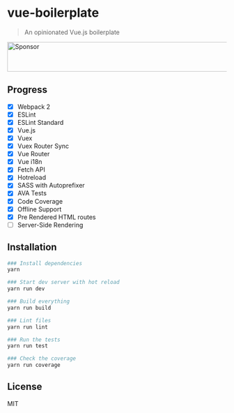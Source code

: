 # vue-boilerplate

> An opinionated Vue.js boilerplate

<a target='_blank' rel='nofollow' href='https://app.codesponsor.io/link/265KRzahMKDQEQEzoo9BxRiH/marcosmoura/vue-boilerplate'>
  <img alt='Sponsor' width='888' height='68' src='https://app.codesponsor.io/embed/265KRzahMKDQEQEzoo9BxRiH/marcosmoura/vue-boilerplate.svg' />
</a>

## Progress
- [X] Webpack 2
- [X] ESLint
- [X] ESLint Standard
- [X] Vue.js
- [X] Vuex
- [X] Vuex Router Sync
- [X] Vue Router
- [X] Vue i18n
- [X] Fetch API
- [X] Hotreload
- [X] SASS with Autoprefixer
- [X] AVA Tests
- [X] Code Coverage
- [X] Offline Support
- [X] Pre Rendered HTML routes
- [ ] Server-Side Rendering

## Installation

``` bash
### Install dependencies
yarn

### Start dev server with hot reload
yarn run dev

### Build everything
yarn run build

### Lint files
yarn run lint

### Run the tests
yarn run test

### Check the coverage
yarn run coverage
```

## License
MIT
